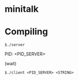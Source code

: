 # minitalk

# Compiling

`$./server`

PID: <PID_SERVER>

(wait)


`$./client <PID_SERVER> <STRING>`
